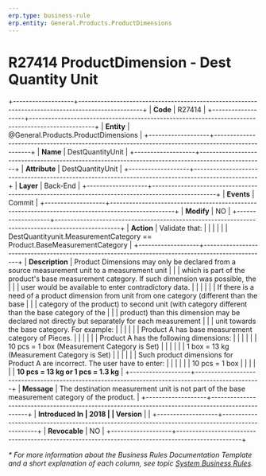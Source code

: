```yaml
---
erp.type: business-rule
erp.entity: General.Products.ProductDimensions
---
```


# R27414 ProductDimension - Dest Quantity Unit
+-------------------+--------------------------------------------------------------------------------------------------+
| **Code**          | R27414                                                                                           |
+-------------------+--------------------------------------------------------------------------------------------------+
| **Entity**        | @General.Products.ProductDimensions                                                              |
+-------------------+--------------------------------------------------------------------------------------------------+
| **Name**          | DestQuantityUnit                                                                                 |
+-------------------+--------------------------------------------------------------------------------------------------+
| **Attribute**     | DestQuantityUnit                                                                                 |
+-------------------+--------------------------------------------------------------------------------------------------+
| **Layer**         | Back-End                                                                                         |
+-------------------+--------------------------------------------------------------------------------------------------+
| **Events**        | Commit                                                                                           |
+-------------------+--------------------------------------------------------------------------------------------------+
| **Modify**        | NO                                                                                               |
+-------------------+--------------------------------------------------------------------------------------------------+
| **Action**        | Validate that:                                                                                   |
|                   |                                                                                                  |
|                   | DestQuantityunit.MeasurementCategory == Product.BaseMeasurementCategory                          |
+-------------------+--------------------------------------------------------------------------------------------------+
| **Description**   | Product Dimensions may only be declared from a source measurement unit to a measurement unit     |
|                   | which is part of the product\'s base measurement category. If such dimension was possible, the   |
|                   | user would be available to enter contradictory data.                                             |
|                   |                                                                                                  |
|                   | If there is a need of a product dimension from unit from one category (different than the base   |
|                   | category of the product) to second unit (with category different than the base category of the   |
|                   | product) than this dimension may be declared not directly but separately for each measurement    |
|                   | unit towards the base category. For example:                                                     |
|                   |                                                                                                  |
|                   | Product A has base measurement category of Pieces.                                               |
|                   |                                                                                                  |
|                   | Product A has the following dimensions:                                                          |
|                   |                                                                                                  |
|                   | 10 pcs = 1 box (Measurement Category is Set)                                                     |
|                   |                                                                                                  |
|                   | 1 box = 13 kg (Measurement Category is Set)                                                      |
|                   |                                                                                                  |
|                   | Such product dimensions for Product A are incorrect. The user have to enter:                     |
|                   |                                                                                                  |
|                   | 10 pcs = 1 box                                                                                   |
|                   |                                                                                                  |
|                   | **10 pcs = 13 kg or 1 pcs = 1.3 kg**                                                             |
+-------------------+--------------------------------------------------------------------------------------------------+
| **Message**       | The destination measurement unit is not part of the base measurement category of the product.    |
+-------------------+--------------------------------------------------------------------------------------------------+
| **Introduced In   | 2018                                                                                             |
| Version**         |                                                                                                  |
+-------------------+--------------------------------------------------------------------------------------------------+
| **Revocable**     | NO                                                                                               |
+-------------------+--------------------------------------------------------------------------------------------------+

*\* For more information about the Business Rules Documentation Template and a short explanation of each column, see
topic [System Business Rules](../templates/template-description-system-business-rules.md).*
